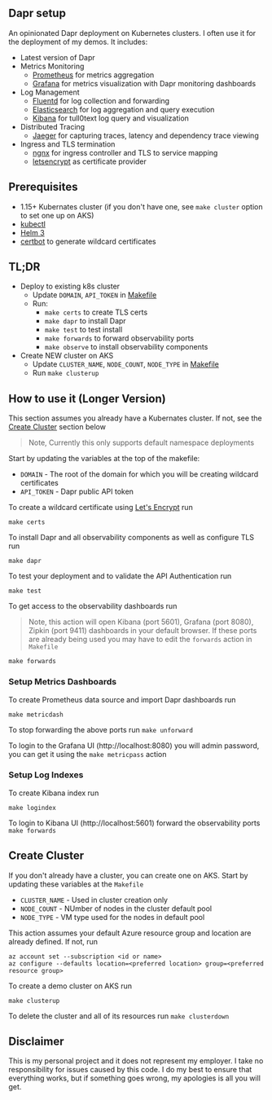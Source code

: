 ## Dapr setup

An opinionated Dapr deployment on Kubernetes clusters. I often use it for the deployment of my demos. It includes:

* Latest version of Dapr
* Metrics Monitoring
  * [Prometheus](https://prometheus.io/) for metrics aggregation
  * [Grafana](https://grafana.com/) for metrics visualization with Dapr monitoring dashboards
* Log Management
  * [Fluentd](https://www.fluentd.org/) for log collection and forwarding
  * [Elasticsearch](https://www.elastic.co/) for log aggregation and query execution
  * [Kibana](https://www.elastic.co/products/kibana) for tull0text log query and visualization
* Distributed Tracing
  * [Jaeger](https://www.jaegertracing.io/) for capturing traces, latency and dependency trace viewing
* Ingress and TLS termination
  * [ngnx](https://nginx.org/en/) for ingress controller and TLS to service mapping 
  * [letsencrypt](https://letsencrypt.org/) as certificate provider
  
## Prerequisites

* 1.15+ Kubernates cluster (if you don't have one, see `make cluster` option to set one up on AKS)
* [kubectl](https://kubernetes.io/docs/tasks/tools/install-kubectl/)
* [Helm 3](https://helm.sh/docs/intro/install/)
* [certbot](https://certbot.eff.org/) to generate wildcard certificates 

## TL;DR

* Deploy to existing k8s cluster 
  * Update `DOMAIN`, `API_TOKEN` in [Makefile](./Makefile)
  * Run:
    * `make certs` to create TLS certs
    * `make dapr` to install Dapr
    * `make test` to test install 
    * `make forwards` to forward observability ports 
    * `make observe` to install observability components
* Create NEW cluster on AKS
  * Update `CLUSTER_NAME`, `NODE_COUNT`, `NODE_TYPE` in [Makefile](./Makefile)
  * Run `make clusterup`

## How to use it (Longer Version)

This section assumes you already have a Kubernates cluster. If not, see the [Create Cluster](#create-cluster) section below

> Note, Currently this only supports default namespace deployments

Start by updating the variables at the top of the makefile:

* `DOMAIN` - The root of the domain for which you will be creating wildcard certificates
* `API_TOKEN` - Dapr public API token 


To create a wildcard certificate using [Let's Encrypt](https://letsencrypt.org/) run

```shell
make certs
```

To install Dapr and all observability components as well as configure TLS run 

```shell
make dapr
```

To test your deployment and to validate the API Authentication run

```shell
make test
```

To get access to the observability dashboards run

> Note, this action will open Kibana (port 5601), Grafana (port 8080), Zipkin (port 9411) dashboards in your default browser. If these ports are already being used you may have to edit the `forwards` action in `Makefile`

```shell
make forwards
```

### Setup Metrics Dashboards

To create Prometheus data source and import Dapr dashboards run 

```shell
make metricdash
```

To stop forwarding the above ports run `make unforward`

To login to the Grafana UI (http://localhost:8080) you will admin password, you can get it using the `make metricpass` action

### Setup Log Indexes 

To create Kibana index run 

```shell
make logindex
```

To login to Kibana UI (http://localhost:5601) forward the observability ports `make forwards`

## Create Cluster

If you don't already have a cluster, you can create one on AKS. Start by updating these variables at the `Makefile`

* `CLUSTER_NAME` - Used in cluster creation only 
* `NODE_COUNT` - NUmber of nodes in the cluster default pool
* `NODE_TYPE` - VM type used for the nodes in default pool 

This action assumes your default Azure resource group and location are already defined. If not, run

```shell
az account set --subscription <id or name>
az configure --defaults location=<preferred location> group=<preferred resource group>
```

To create a demo cluster on AKS run

```shell
make clusterup
```

To delete the cluster and all of its resources run `make clusterdown`

## Disclaimer

This is my personal project and it does not represent my employer. I take no responsibility for issues caused by this code. I do my best to ensure that everything works, but if something goes wrong, my apologies is all you will get.